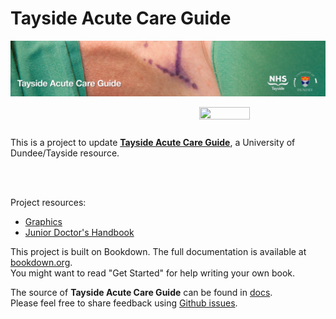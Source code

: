 # Tayside Acute Care Guide

[![](docs/banner-acute-care-guide.jpg)](https://fergustaylor.github.io/acutecareguide/)

<a href="https://fergustaylor.github.io/acutecareguide/"><img width="40%" height="40%" src="https://raw.githubusercontent.com/fergustaylor/acutecareguide/master/University-of-Dundee-Logos/STACKED%20LOGO/A4%20CMYK%20Logo%40100%25/A4_UoD_LOGO%20CMYK%40100%25%20%40300dpi.jpg" align="right" /></a>

<br>
<br>

This is a project to update [**Tayside Acute Care Guide**](https://blogs.cmdn.dundee.ac.uk/acutecareguide/), a University of Dundee/Tayside resource.

<br>
<br>

Project resources:
- [Graphics](https://www.dundee.ac.uk/brand/toolkit/logo/)
- [Junior Doctor's Handbook](https://www.nhstayside.scot.nhs.uk/WorkingWithUs/InformationforStaffandClinicians/PROD_231331/index.htm)

This project is built on Bookdown. The full documentation is available at [bookdown.org](https://bookdown.org/yihui/bookdown). <br> You might want to read "Get Started" for help writing your own book.

The source of **Tayside Acute Care Guide** can be found in [docs](https://github.com/fergustaylor/acutecareguide/tree/master/docs). 
<br> Please feel free to share feedback using [Github issues](https://github.com/fergustaylor/acutecareguide/issues).

